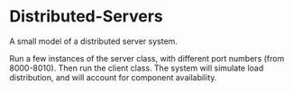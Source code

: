 # Distributed-Servers
A small model of a distributed server system.

Run a few instances of the server class, with different port numbers (from 8000-8010).
Then run the client class. 
The system will simulate load distribution, and will account for component availability.

